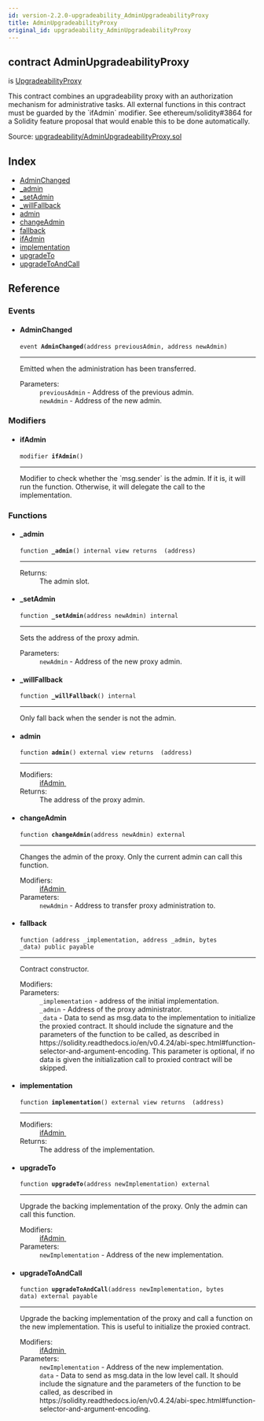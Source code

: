 ```yaml
---
id: version-2.2.0-upgradeability_AdminUpgradeabilityProxy
title: AdminUpgradeabilityProxy
original_id: upgradeability_AdminUpgradeabilityProxy
---
```


<div class="contract-doc"><div class="contract"><h2 class="contract-header"><span class="contract-kind">contract</span> AdminUpgradeabilityProxy</h2><p class="base-contracts"><span>is</span> <a href="upgradeability_UpgradeabilityProxy.html">UpgradeabilityProxy</a></p><p class="description">This contract combines an upgradeability proxy with an authorization mechanism for administrative tasks. All external functions in this contract must be guarded by the `ifAdmin` modifier. See ethereum/solidity#3864 for a Solidity feature proposal that would enable this to be done automatically.</p><div class="source">Source: <a href="git+https://github.com/zeppelinos/zos/blob/v2.2.0/contracts/upgradeability/AdminUpgradeabilityProxy.sol" target="_blank">upgradeability/AdminUpgradeabilityProxy.sol</a></div></div><div class="index"><h2>Index</h2><ul><li><a href="upgradeability_AdminUpgradeabilityProxy.html#AdminChanged">AdminChanged</a></li><li><a href="upgradeability_AdminUpgradeabilityProxy.html#_admin">_admin</a></li><li><a href="upgradeability_AdminUpgradeabilityProxy.html#_setAdmin">_setAdmin</a></li><li><a href="upgradeability_AdminUpgradeabilityProxy.html#_willFallback">_willFallback</a></li><li><a href="upgradeability_AdminUpgradeabilityProxy.html#admin">admin</a></li><li><a href="upgradeability_AdminUpgradeabilityProxy.html#changeAdmin">changeAdmin</a></li><li><a href="upgradeability_AdminUpgradeabilityProxy.html#">fallback</a></li><li><a href="upgradeability_AdminUpgradeabilityProxy.html#ifAdmin">ifAdmin</a></li><li><a href="upgradeability_AdminUpgradeabilityProxy.html#implementation">implementation</a></li><li><a href="upgradeability_AdminUpgradeabilityProxy.html#upgradeTo">upgradeTo</a></li><li><a href="upgradeability_AdminUpgradeabilityProxy.html#upgradeToAndCall">upgradeToAndCall</a></li></ul></div><div class="reference"><h2>Reference</h2><div class="events"><h3>Events</h3><ul><li><div class="item event"><span id="AdminChanged" class="anchor-marker"></span><h4 class="name">AdminChanged</h4><div class="body"><code class="signature">event <strong>AdminChanged</strong><span>(address previousAdmin, address newAdmin) </span></code><hr/><div class="description"><p>Emitted when the administration has been transferred.</p></div><dl><dt><span class="label-parameters">Parameters:</span></dt><dd><div><code>previousAdmin</code> - Address of the previous admin.</div><div><code>newAdmin</code> - Address of the new admin.</div></dd></dl></div></div></li></ul></div><div class="modifiers"><h3>Modifiers</h3><ul><li><div class="item modifier"><span id="ifAdmin" class="anchor-marker"></span><h4 class="name">ifAdmin</h4><div class="body"><code class="signature">modifier <strong>ifAdmin</strong><span>() </span></code><hr/><div class="description"><p>Modifier to check whether the `msg.sender` is the admin. If it is, it will run the function. Otherwise, it will delegate the call to the implementation.</p></div></div></div></li></ul></div><div class="functions"><h3>Functions</h3><ul><li><div class="item function"><span id="_admin" class="anchor-marker"></span><h4 class="name">_admin</h4><div class="body"><code class="signature">function <strong>_admin</strong><span>() </span><span>internal </span><span>view </span><span>returns  (address) </span></code><hr/><dl><dt><span class="label-return">Returns:</span></dt><dd>The admin slot.</dd></dl></div></div></li><li><div class="item function"><span id="_setAdmin" class="anchor-marker"></span><h4 class="name">_setAdmin</h4><div class="body"><code class="signature">function <strong>_setAdmin</strong><span>(address newAdmin) </span><span>internal </span></code><hr/><div class="description"><p>Sets the address of the proxy admin.</p></div><dl><dt><span class="label-parameters">Parameters:</span></dt><dd><div><code>newAdmin</code> - Address of the new proxy admin.</div></dd></dl></div></div></li><li><div class="item function"><span id="_willFallback" class="anchor-marker"></span><h4 class="name">_willFallback</h4><div class="body"><code class="signature">function <strong>_willFallback</strong><span>() </span><span>internal </span></code><hr/><div class="description"><p>Only fall back when the sender is not the admin.</p></div></div></div></li><li><div class="item function"><span id="admin" class="anchor-marker"></span><h4 class="name">admin</h4><div class="body"><code class="signature">function <strong>admin</strong><span>() </span><span>external </span><span>view </span><span>returns  (address) </span></code><hr/><dl><dt><span class="label-modifiers">Modifiers:</span></dt><dd><a href="upgradeability_AdminUpgradeabilityProxy.html#ifAdmin">ifAdmin </a></dd><dt><span class="label-return">Returns:</span></dt><dd>The address of the proxy admin.</dd></dl></div></div></li><li><div class="item function"><span id="changeAdmin" class="anchor-marker"></span><h4 class="name">changeAdmin</h4><div class="body"><code class="signature">function <strong>changeAdmin</strong><span>(address newAdmin) </span><span>external </span></code><hr/><div class="description"><p>Changes the admin of the proxy. Only the current admin can call this function.</p></div><dl><dt><span class="label-modifiers">Modifiers:</span></dt><dd><a href="upgradeability_AdminUpgradeabilityProxy.html#ifAdmin">ifAdmin </a></dd><dt><span class="label-parameters">Parameters:</span></dt><dd><div><code>newAdmin</code> - Address to transfer proxy administration to.</div></dd></dl></div></div></li><li><div class="item function"><span id="fallback" class="anchor-marker"></span><h4 class="name">fallback</h4><div class="body"><code class="signature">function <strong></strong><span>(address _implementation, address _admin, bytes _data) </span><span>public </span><span>payable </span></code><hr/><div class="description"><p>Contract constructor.</p></div><dl><dt><span class="label-modifiers">Modifiers:</span></dt><dd></dd><dt><span class="label-parameters">Parameters:</span></dt><dd><div><code>_implementation</code> - address of the initial implementation.</div><div><code>_admin</code> - Address of the proxy administrator.</div><div><code>_data</code> - Data to send as msg.data to the implementation to initialize the proxied contract. It should include the signature and the parameters of the function to be called, as described in https://solidity.readthedocs.io/en/v0.4.24/abi-spec.html#function-selector-and-argument-encoding. This parameter is optional, if no data is given the initialization call to proxied contract will be skipped.</div></dd></dl></div></div></li><li><div class="item function"><span id="implementation" class="anchor-marker"></span><h4 class="name">implementation</h4><div class="body"><code class="signature">function <strong>implementation</strong><span>() </span><span>external </span><span>view </span><span>returns  (address) </span></code><hr/><dl><dt><span class="label-modifiers">Modifiers:</span></dt><dd><a href="upgradeability_AdminUpgradeabilityProxy.html#ifAdmin">ifAdmin </a></dd><dt><span class="label-return">Returns:</span></dt><dd>The address of the implementation.</dd></dl></div></div></li><li><div class="item function"><span id="upgradeTo" class="anchor-marker"></span><h4 class="name">upgradeTo</h4><div class="body"><code class="signature">function <strong>upgradeTo</strong><span>(address newImplementation) </span><span>external </span></code><hr/><div class="description"><p>Upgrade the backing implementation of the proxy. Only the admin can call this function.</p></div><dl><dt><span class="label-modifiers">Modifiers:</span></dt><dd><a href="upgradeability_AdminUpgradeabilityProxy.html#ifAdmin">ifAdmin </a></dd><dt><span class="label-parameters">Parameters:</span></dt><dd><div><code>newImplementation</code> - Address of the new implementation.</div></dd></dl></div></div></li><li><div class="item function"><span id="upgradeToAndCall" class="anchor-marker"></span><h4 class="name">upgradeToAndCall</h4><div class="body"><code class="signature">function <strong>upgradeToAndCall</strong><span>(address newImplementation, bytes data) </span><span>external </span><span>payable </span></code><hr/><div class="description"><p>Upgrade the backing implementation of the proxy and call a function on the new implementation. This is useful to initialize the proxied contract.</p></div><dl><dt><span class="label-modifiers">Modifiers:</span></dt><dd><a href="upgradeability_AdminUpgradeabilityProxy.html#ifAdmin">ifAdmin </a></dd><dt><span class="label-parameters">Parameters:</span></dt><dd><div><code>newImplementation</code> - Address of the new implementation.</div><div><code>data</code> - Data to send as msg.data in the low level call. It should include the signature and the parameters of the function to be called, as described in https://solidity.readthedocs.io/en/v0.4.24/abi-spec.html#function-selector-and-argument-encoding.</div></dd></dl></div></div></li></ul></div></div></div>
